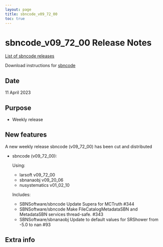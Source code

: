 ```yaml
---
layout: page
title: sbncode_v09_72_00
toc: true
---
```


sbncode_v09_72_00 Release Notes
=======================================================================================

[List of sbncode releases](https://sbnsoftware.github.io/AnalysisInfrastructure/ReleaseManagement/Releases/List_of_SBN_code_releases)

Download instructions for [sbncode]()

Date
---------------------------------------------------
11 April 2023

Purpose
---------------------------------------------------
* Weekly release

New features
---------------------------------------------------
A new weekly release sbncode (v09_72_00)  has been cut and distributed

* sbncode (v09_72_00):
  
  Using:
  * larsoft                 v09_72_00 
  * sbnanaobj               v09_20_06
  * nusystematics           v01_02_10 

 
  Includes:
  * SBNSoftware/sbncode Update Supera for MCTruth #344
  * SBNSoftware/sbncode Make FileCatalogMetadataSBN and MetadataSBN services thread-safe. #343 
  * SBNSoftware/sbnanaobj Update to default values for SRShower from -5.0 to nan #93 

Extra info
---------------------------------------------------
